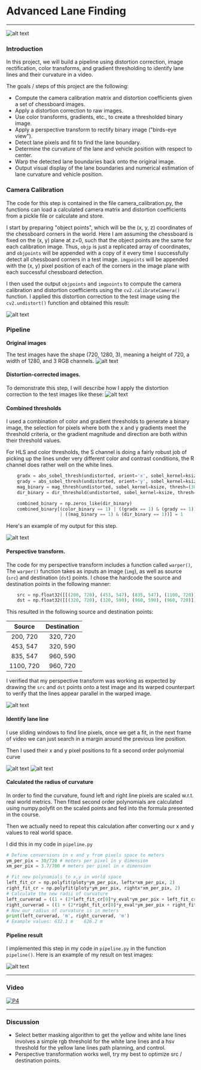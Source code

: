 # **Advanced Lane Finding**
***

![alt text][image1]

### Introduction

In this project, we will build a pipeline using distortion correction, image rectification, color transforms, and gradient thresholding to identify lane lines and their curvature in a video.


The goals / steps of this project are the following:

* Compute the camera calibration matrix and distortion coefficients given a set of chessboard images.
* Apply a distortion correction to raw images.
* Use color transforms, gradients, etc., to create a thresholded binary image.
* Apply a perspective transform to rectify binary image ("birds-eye view").
* Detect lane pixels and fit to find the lane boundary.
* Determine the curvature of the lane and vehicle position with respect to center.
* Warp the detected lane boundaries back onto the original image.
* Output visual display of the lane boundaries and numerical estimation of lane curvature and vehicle position.

[//]: # (Image References)

[image1]: ./resources/preface.png "Preface"
[image2]: ./resources/undistorted.png "Undistorted"
[image3]: ./resources/original_images.png "Original"
[image4]: ./resources/undistorted_images.png "Undistorted Images"
[image5]: ./resources/combined.png "Combined Thresholds"
[image6]: ./resources/warped.png "Perspective Transform"
[image7]: ./resources/sliding_window.png "Sliding Window"
[image8]: ./resources/sliding_window2.png "Sliding Window 2"
[image9]: ./resources/final.png "Pipeline Output"



### Camera Calibration


The code for this step is contained in the file camera_calibration.py, the functions can load a calculated camera matrix and distortion coefficients from a pickle file or calculate and store.

I start by preparing "object points", which will be the (x, y, z) coordinates of the chessboard corners in the world. Here I am assuming the chessboard is fixed on the (x, y) plane at z=0, such that the object points are the same for each calibration image.  Thus, `objp` is just a replicated array of coordinates, and `objpoints` will be appended with a copy of it every time I successfully detect all chessboard corners in a test image.  `imgpoints` will be appended with the (x, y) pixel position of each of the corners in the image plane with each successful chessboard detection.

I then used the output `objpoints` and `imgpoints` to compute the camera calibration and distortion coefficients using the `cv2.calibrateCamera()` function.  I applied this distortion correction to the test image using the `cv2.undistort()` function and obtained this result:

![alt text][image2]

### Pipeline

**Original images**

The test images have the shape (720, 1280, 3), meaning a height of 720, a width of 1280, and 3 RGB channels.
![alt text][image3]

#### Distortion-corrected images.

To demonstrate this step, I will describe how I apply the distortion correction to the test images like these:
![alt text][image4]

#### Combined thresholds


I used a combination of color and gradient thresholds to generate a binary image, the selection for pixels where both the x and y gradients meet the threshold criteria, or the gradient magnitude and direction are both within their threshold values.

For HLS and color thresholds, the S channel is doing a fairly robust job of picking up the lines under very different color and contrast conditions, the R channel does rather well on the white lines.

```python
    gradx = abs_sobel_thresh(undistorted, orient='x', sobel_kernel=ksize, thresh=(20, 100))
    grady = abs_sobel_thresh(undistorted, orient='y', sobel_kernel=ksize, thresh=(20, 100))
    mag_binary = mag_thresh(undistorted, sobel_kernel=ksize, thresh=(30, 100))
    dir_binary = dir_threshold(undistorted, sobel_kernel=ksize, thresh=(0.7, 1.3))

    combined_binary = np.zeros_like(dir_binary)
    combined_binary[(color_binary == 1) | ((gradx == 1) & (grady == 1)) \
                    | ((mag_binary == 1) & (dir_binary == 1))] = 1
```
Here's an example of my output for this step.

![alt text][image5]

#### Perspective transform.

The code for my perspective transform includes a function called `warper()`, The `warper()` function takes as inputs an image (`img`), as well as source (`src`) and destination (`dst`) points.  I chose the hardcode the source and destination points in the following manner:

```python
    src = np.float32([[(200, 720), (453, 547), (835, 547), (1100, 720)]])
    dst = np.float32([[(320, 720), (320, 590), (960, 590), (960, 720)]])
```

This resulted in the following source and destination points:

| Source        | Destination   |
|:-------------:|:-------------:|
| 200, 720      | 320, 720        |
| 453, 547      | 320, 590      |
| 835, 547     | 960, 590      |
| 1100, 720      | 960, 720        |

I verified that my perspective transform was working as expected by drawing the `src` and `dst` points onto a test image and its warped counterpart to verify that the lines appear parallel in the warped image.

![alt text][image6]


#### Identify lane line

I use sliding windows to find line pixels, once we get a fit, in the next frame of video we can just search in a margin around the previous line position.

Then I used their x and y pixel positions to fit a second order polynomial curve

![alt text][image7]
![alt text][image8]

#### Calculated the radius of curvature

In order to find the curvature, found left and right line pixels are scaled w.r.t. real world metrics. Then fitted second order polynomials are calculated using numpy.polyfit on the scaled points and fed into the formula presented in the course.

Then we actually need to repeat this calculation after converting our x and y values to real world space.

I did this in my code in `pipeline.py`

```python
# Define conversions in x and y from pixels space to meters
ym_per_pix = 30/720 # meters per pixel in y dimension
xm_per_pix = 3.7/700 # meters per pixel in x dimension

# Fit new polynomials to x,y in world space
left_fit_cr = np.polyfit(ploty*ym_per_pix, leftx*xm_per_pix, 2)
right_fit_cr = np.polyfit(ploty*ym_per_pix, rightx*xm_per_pix, 2)
# Calculate the new radii of curvature
left_curverad = ((1 + (2*left_fit_cr[0]*y_eval*ym_per_pix + left_fit_cr[1])**2)**1.5) / np.absolute(2*left_fit_cr[0])
right_curverad = ((1 + (2*right_fit_cr[0]*y_eval*ym_per_pix + right_fit_cr[1])**2)**1.5) / np.absolute(2*right_fit_cr[0])
# Now our radius of curvature is in meters
print(left_curverad, 'm', right_curverad, 'm')
# Example values: 632.1 m    626.2 m
```

#### Pipeline result

I implemented this step in my code in `pipeline.py` in the function `pipeline()`.  Here is an example of my result on test images:

![alt text][image9]

---

### Video



[![P4](https://img.youtube.com/vi/xrX9KBEZ2Z0/0.jpg)](https://www.youtube.com/watch?v=xrX9KBEZ2Z0 "Advanced Lane Finding")


---

### Discussion


* Select better masking algorithm to get the yellow and white lane lines involves a simple rgb threshold for the white lane lines and a hsv threshold for the yellow lane lines
path planning, and control.
* Perspective transformation works well, try my best to optimize src / destination points.
